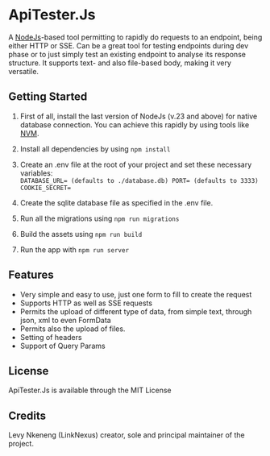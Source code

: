# ApiTester.Js

A [NodeJs](https://nodejs.org/)-based tool permitting to rapidly do requests to an endpoint, being either HTTP or SSE. Can be a great tool for testing endpoints during dev phase or to just simply test an existing endpoint to analyse its response structure. It supports text- and also file-based body, making it very versatile.

## Getting Started

1. First of all, install the last version of NodeJs (v.23 and above) for native database connection. You can achieve this rapidly by using tools like [NVM](https://github.com/nvm-sh/nvm).

2. Install all dependencies by using `npm install`

3. Create an .env file at the root of your project and set these necessary variables:  
`
DATABASE_URL= (defaults to ./database.db)
PORT= (defaults to 3333)
COOKIE_SECRET=
`

4. Create the sqlite database file as specified in the .env file.

5. Run all the migrations using `npm run migrations`

6. Build the assets using `npm run build`

7. Run the app with `npm run server`

## Features

- Very simple and easy to use, just one form to fill to create the request
- Supports HTTP as well as SSE requests
- Permits the upload of different type of data, from simple text, through json, xml to even FormData
- Permits also the upload of files.
- Setting of headers
- Support of Query Params

## License

ApiTester.Js is available through the MIT License

## Credits

Levy Nkeneng (LinkNexus) creator, sole and principal maintainer of the project.
